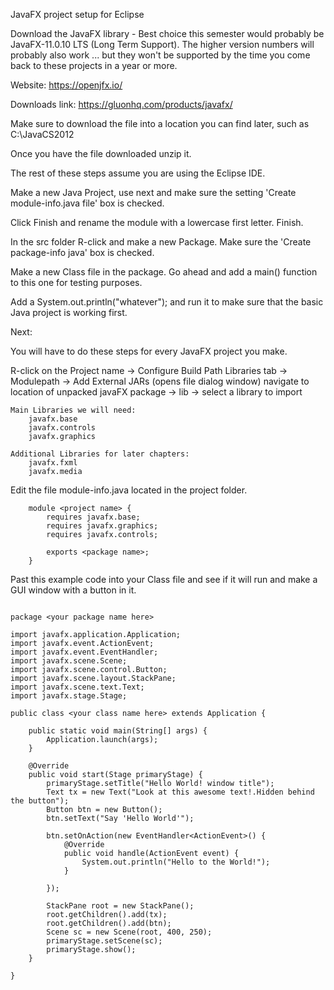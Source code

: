 JavaFX project setup for Eclipse



Download the JavaFX library - Best choice this semester would probably be JavaFX-11.0.10  LTS (Long Term Support). The higher version numbers will probably also work  ... but they won't be supported by the time you come back to these projects in a year or more.

Website:  https://openjfx.io/


Downloads link:  https://gluonhq.com/products/javafx/


Make sure to download the file into a location you can find later, such as C:\JavaCS2012

Once you have the file downloaded unzip it.




The rest of these steps assume you are using the Eclipse IDE.

Make a new Java Project, use next and make sure the setting 'Create module-info.java file' box is checked.

Click Finish and rename the module with a lowercase first letter. Finish.


In the src folder R-click and make a new Package. Make sure the 'Create package-info java' box is checked.

Make a new Class file in the package. Go ahead and add a main() function to this one for testing purposes.

Add a System.out.println("whatever"); and run it to make sure that the basic Java project is working first.




Next:

You will have to do these steps for every JavaFX project you make.


R-click on the Project name -> Configure Build Path
Libraries tab -> Modulepath -> Add External JARs (opens file dialog window)
    navigate to location of unpacked javaFX package -> lib -> select a library to import

    Main Libraries we will need:
        javafx.base
        javafx.controls
        javafx.graphics
        
    Additional Libraries for later chapters:
        javafx.fxml
        javafx.media
        
    
Edit the file  module-info.java  located in the project folder.
~~~
    module <project name> {
        requires javafx.base;
        requires javafx.graphics;
        requires javafx.controls;
        
        exports <package name>;
    }
~~~



Past this example code into your Class file and see if it will run and make a GUI window with a button in it.

~~~

package <your package name here>

import javafx.application.Application;
import javafx.event.ActionEvent;
import javafx.event.EventHandler;
import javafx.scene.Scene;
import javafx.scene.control.Button;
import javafx.scene.layout.StackPane;
import javafx.scene.text.Text;
import javafx.stage.Stage;

public class <your class name here> extends Application {

	public static void main(String[] args) {
		Application.launch(args);
	}

	@Override
	public void start(Stage primaryStage) {
		primaryStage.setTitle("Hello World! window title");
		Text tx = new Text("Look at this awesome text!.Hidden behind the button");
		Button btn = new Button();
		btn.setText("Say 'Hello World'");
        
		btn.setOnAction(new EventHandler<ActionEvent>() {
			@Override
			public void handle(ActionEvent event) {
				System.out.println("Hello to the World!");
			}
            
		});

		StackPane root = new StackPane();	
		root.getChildren().add(tx);
		root.getChildren().add(btn);	
		Scene sc = new Scene(root, 400, 250);
		primaryStage.setScene(sc);
		primaryStage.show();
	}

}

~~~





 
